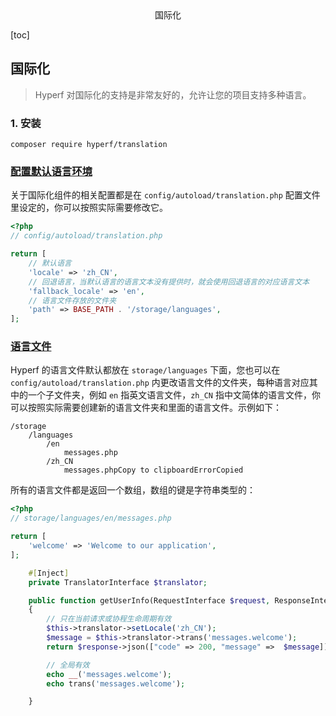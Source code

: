 <center>国际化</center>





[toc]









## 国际化

> Hyperf 对国际化的支持是非常友好的，允许让您的项目支持多种语言。







### 1. 安装

```shell
composer require hyperf/translation
```





### [配置默认语言环境](https://hyperf.wiki/3.1/#/zh-cn/translation?id=配置默认语言环境)

关于国际化组件的相关配置都是在 `config/autoload/translation.php` 配置文件里设定的，你可以按照实际需要修改它。

```php
<?php
// config/autoload/translation.php

return [
    // 默认语言
    'locale' => 'zh_CN',
    // 回退语言，当默认语言的语言文本没有提供时，就会使用回退语言的对应语言文本
    'fallback_locale' => 'en',
    // 语言文件存放的文件夹
    'path' => BASE_PATH . '/storage/languages',
];
```





### [语言文件](https://hyperf.wiki/3.1/#/zh-cn/translation?id=语言文件)

Hyperf 的语言文件默认都放在 `storage/languages` 下面，您也可以在 `config/autoload/translation.php` 内更改语言文件的文件夹，每种语言对应其中的一个子文件夹，例如 `en` 指英文语言文件，`zh_CN` 指中文简体的语言文件，你可以按照实际需要创建新的语言文件夹和里面的语言文件。示例如下：

```
/storage
    /languages
        /en
            messages.php
        /zh_CN
            messages.phpCopy to clipboardErrorCopied
```

所有的语言文件都是返回一个数组，数组的键是字符串类型的：

```php
<?php
// storage/languages/en/messages.php

return [
    'welcome' => 'Welcome to our application',
];
```

```php
	#[Inject]
    private TranslatorInterface $translator;

    public function getUserInfo(RequestInterface $request, ResponseInterface $response) : Psr7ResponseInterface
    {
        // 只在当前请求或协程生命周期有效
        $this->translator->setLocale('zh_CN');
        $message = $this->translator->trans('messages.welcome');
        return $response->json(["code" => 200, "message" =>  $message]);

        // 全局有效
        echo __('messages.welcome');
        echo trans('messages.welcome');

    }
```

